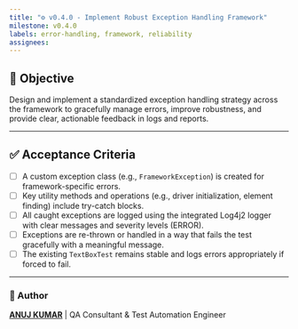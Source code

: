 ```yaml
---
title: "⚙️ v0.4.0 - Implement Robust Exception Handling Framework"
milestone: v0.4.0
labels: error-handling, framework, reliability
assignees: 
---
```


## 📌 Objective
Design and implement a standardized exception handling strategy across the framework to gracefully manage errors, improve robustness, and provide clear, actionable feedback in logs and reports.

---

## ✅ Acceptance Criteria
- [ ] A custom exception class (e.g., `FrameworkException`) is created for framework-specific errors.
- [ ] Key utility methods and operations (e.g., driver initialization, element finding) include try-catch blocks.
- [ ] All caught exceptions are logged using the integrated Log4j2 logger with clear messages and severity levels (ERROR).
- [ ] Exceptions are re-thrown or handled in a way that fails the test gracefully with a meaningful message.
- [ ] The existing `TextBoxTest` remains stable and logs errors appropriately if forced to fail.

---

### 👤 Author
**[ANUJ KUMAR](https://www.linkedin.com/in/anuj-kumar-qa/)** | QA Consultant & Test Automation Engineer
